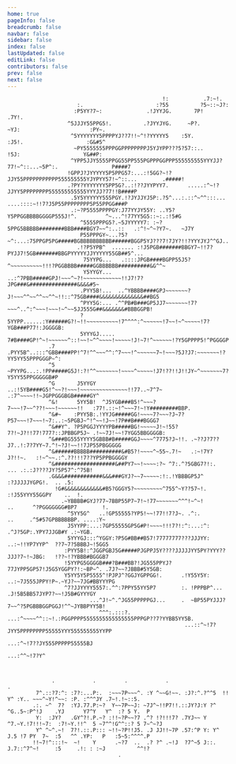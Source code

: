 ```yaml
---
home: true
pageInfo: false
breadcrumb: false
navbar: false
sidebar: false
index: false
lastUpdated: false
editLink: false
contributors: false
prev: false
next: false
---
```


                                                                                                                                  
                                                     !:           .7:~!.                                                          
                          :.                       :?55          ?5~::~J?:                                                        
                         :P5YY?7~:              .!JYYJG.       7P!      .7Y!.                                                     
                       ^5JJJY55PPG5!.          .?JYYJYG.     ~P?.          ~YJ:                      :PY~.                        
                        ^5YYYYYYY5PPPPYJ??7!!~^!?YYYYY5    :5Y.              :J5!.                    :G&#5^                      
                         ~PY5555555PPPGGPPPPPPPPJ5YJYPP???5?57::..              !5J:                    Y&##P:                    
                        ^YPP5JJY5555PPGG55PP555PGPPPGGPPP555555555YYYJJ?77!~^::...~5P^:.                 P####7                   
                       !GPPJ?JYYYYY5P5PPG57:...:!5GG?~!?JJY55PPPPPPPPPPP555555555YJYPYY57!~^::...        .#####!                  
                       .?PY?YYYYYYY5PP5G?..:!??JYYPYY7.      .....:^~!?JJYY5PPPPPPPP555555555555YYYJJ?77!!B####P                  
                        .5Y5YYYYYY555PGY.!?JYJJYJ5P:.?5^...:.::^~^^:::... ....::::~!!7?J5P55PPPPPPPP5P55PPGG###P                  
                        .:~?P5555PPPPGY:J77YYJY55Y: ..Y5?Y5PPGGBBBBGGGGP555J!^.         ^~...^!77YY5G5::~:.:!5#G                  
                           ^5555PPPG5?.~5JYYYYY7: :~?5PPG5BBBBB########BBB####BGY7~~^:..::   .:^!~^~?Y7~.   ~J7Y                  
                           P55PPPGY~...?5?~^:...:75PPGP5PG#####BGBBBBBBBBBB######BGGP5YJ???7!7JY?!!?YYYJYJ^^GJ..                  
                          .!?P5YPB^  ....... :!J5PGB#######BBGY7~!!7?PYJJ7!5GB#######BBGPYYYYYJJYYYYY55GB##5^...                  
                            75YYPG...   .::::JPGB####BGPP55J5?^~~~~~~~~~~!!!?PGGBBBB#####GGBBBBBB##########&G^^~                  
                            Y5YYGY...  ..:^7PBB#####GPJ!~~~^~?!~~~~~~~~~~~~!!J7!7?JPG###&###############&&&&#5~                   
                           .PYY5B!...  ..^YBBBB####GPJ~~~~~~~?J!~~~^^~~^^~~^^~!!::^75GB####&&&&&&&&&&&&&&##BG5                    
                           ^PYY5G:... .^^PB#B###GP5JJ7~~~~~~~!7?~~~^..^:^~~~!~~~!~^~~5JJ555G##&&&&&&&#BBBGGPB!                    
                           ?5YYPP......:Y######G?!~!!~~~~~~~~~~!7^^^^:^~~~~~~!7~~!~^~~~~~!7?YGB###P77!:JGGGGB:                    
                           5YYYGJ..... 7#B####GP!^~!~~~~~~^::!~~!~^^~~~~!~~~~~!J!~7!^~~~~~~!?Y5GPPPP5!^PGGGGP                     
                 .7       .PYY5B^..:::^GBB####PP!^7!^^~~~^^:^7~~~!^~~~~~~7~!~~~?5J?J7:~~~~~~~!?YY5YY55PPPGGGP~^:                  
                 ^5       ~PYYPG...:.!PP#####G5J!:?!^^~~~~~~~!~~~~^~~~~~!J7!??!!J!!JY~^~~~~~~~7?Y5YY55PPGGGGGB#P                  
                 ^G       J5YYGY ..:!5YB####G5!^~~?!~~~!~~~~~~~~~~~~~~~!!77..~7^7~ .:7^~~~~!!~JGPPGGGBGB#####GY^                  
                 ^&!      5YY5B!  ^J5YGB###B5!^~~~?7~~~!7~~^??!~~~!~~~~~~!!   :77!.::~!^~~~7!~!Y#########BBP.                     
                 ^&#~    :PYY5B:.!YYJG#####GG!~~~~7?~~~?J~7?P57~~~!7~~~!~7:..:~5PGBJ~^!^~~!J~~!7P##B###BGGG7                      
                 ^&##Y^. ?P5PGGJYYYYPB#####BG!~~~~~J!~!55?7?!~J?!!77!777?::JPBBGP5J~ .!~~7J!~~!7YGG5BBGGGGB:                      
                 ^&###BG555YYYY5GBBB#B#####GGJ~~~~^7775?J~!!. .~??J?7??J7..!:7?7YY~7.^!~?J!~~!!7JP55PBGGGGG                       
                 ^&######BBBBB##########&#B5?!~~~~^~55~.7!~   .:~!7Y?J?!!~.   :!~^~~.:^.??!!!7??YP5PPBGGGGY                       
                 ^&###################&##PY7~~!~~~~:?~ ^7:.^?5GBG7?!:.          ... .:.:J????JY?5P57^:^75B!                       
                 .G&&&############&&&###GYJ?~~7~~~~~:!:.!YBBBGP5J^                    :?JJJJJYGPG!.  .. .5:                       
                   !G#&&&&&&&&&&&&#B5?GGGY5?~~~~~~~~~^755^~Y??57~!.                :!J55YYY55GGPY    ..  !.                       
                     .~YBBBB#GYJ?77~7BBP55P7~7!~!77~~~~~~~^^^!~^~!         ..      ^?PGGGGGGG#BP7        !.                       
                       ^5YY5G^   ..!GP55555?YP5!~~!77!!7?J~. .^:.          ..     .^5#57GPBBBBBBP. ....:Y~                        
                       J5YYPP:...:7GP55555GP5G#P!~~~~!!!7?!:^:...:^:           .^J?5GP:.YPY7JJGB#Y .:~YGB.                        
                       5YYYGJ:::^YGGY:?P5G#BB##B57!77777777???JJJYY:     ..:~!!YP7YYP^  ??7~7?5BBBJ~!5GG5                         
                      :PYY5B!:^JGGPGBJ5G#####PJGPPJ5Y????JJJJJYY5PY?YYY??JJJ?7~!~JBG:   !??~!?YBBB#BGGGB7                         
                      !5YYPG5GGGGB###?B###BB?!JG555PPYJ?77JYPP5GP57!J5G5YGGPY?!:~BP~^. .7J?~~?JBBB#5Y5GB:                         
                      Y5YY5Y5P5555^!PJPJ^?GGJYGPPGG!.      .!Y55Y5Y:  ..:~7J555JPPY!P~.~YJ?~~7JG#BBYYYPG                          
                      ^7?JJYYYY5557:.^^:7PPY55YY5P7        :. !PPPBP^...    .J!5B5BB57JYP7?~~!J5B#GYYYGY                          
                              ...^J!~^.^JG55PPPPPGJ...     .  ~BP55PYJJJ?7~~^?5PGBBBGGPGGJ!^^~JYBBPYY5B!                          
                                 ^^^:.:::?.  ...:^~~~~^^::~!.:PGGPPPP5555555555555555PPPGP??7?YYBB5YY5B.                          
                                                            ...::^~!7?JYY5PPPPPPPP55555YYY555555555YYPP                           
                                                                            ...:^~!7??JY555PPPPP55555BJ                           
                                                                                           ...:^^~!7?Y^                           
                                                                                                                                  
                                                                                                                                  
                                                                                                                                  
                  .            .         .            .                                         .                                 
             7^.::?7:^: :7?:...P:.  :~~~7P~~~^. :Y ^~~G!~~. :J?:^.?^^5  !! Y^ :Y.. ~~~^~Y!^~~: :P. :^^^JY .7~!.!~::5.             
            .:. ~^  7?  :YJ.77.P:~?  Y~~7P~~J: ~7J^~!!P7!!.::JY?J:Y ?^ ^G..5~:P^!J    .YJ      Y7^Y   Y^  :? 5 Y.  P              
             Y:  :JY?   .GY^?!.P.~? :!!~?P~~?7 .^? !?!!!7? .7YJ~~ Y ^7.~Y.!7!!!~7:  :7!~Y.!!^  5 ~7^^!G^^::? 5 7~^~?J             
             Y^ ^~^.~!  7?!.::.P::: ~!!~?P!!J5. .J JJ!!~7P .57:^P Y: Y^ J.5 !7 PY  7~  :5   ^^ .YP:   P   :5~5:^^^^.P             
            !!~7!^:::!~  ~!    Y      .~?7  ..  .? ?^ .~!J  ?7^~5 J::.  J.7::^7^~!     :5     .!: : :~J          ^^!?             
                                       .                                                                                          
                                                                                                                                  
                                                                                                                                  
                                                                                                                                  

<!-- markdownlint-disable-file -->
